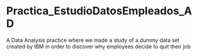 # Practica_EstudioDatosEmpleados_AD
A Data Analysis practice where we made a study of a dummy data set created by IBM in order to discover why employees decide to quit their job
